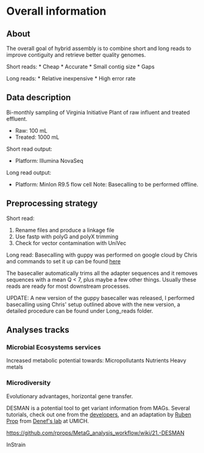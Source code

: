 Overall information
================

About
-----

The overall goal of hybrid assembly is to combine short and long reads to improve contiguity and retrieve better quality genomes.

Short reads:
\* Cheap
\* Accurate
\* Small contig size
\* Gaps

Long reads:
\* Relative inexpensive
\* High error rate

Data description
----------------

Bi-monthly sampling of Virginia Initiative Plant of raw influent and treated effluent.

-   Raw: 100 mL
-   Treated: 1000 mL

Short read output:

-   Platform: Illumina NovaSeq

Long read output:

-   Platform: MinIon R9.5 flow cell
    Note: Basecalling to be performed offline.

Preprocessing strategy
----------------------

Short read:
1. Rename files and produce a linkage file
2. Use fastp with polyG and polyX trimming
3. Check for vector contamination with UniVec

Long read:
Basecalling with guppy was performed on google cloud by Chris and commands to set it up can be found <a href="https://gist.github.com/chrisLanderson/3f8443e5ab837c14c2249102343b6587" target="blank_">here</a>

The basecaller automatically trims all the adapter sequences and it removes sequences with a mean Q &lt; 7, plus maybe a few other things. Usually these reads are ready for most downstream processes.

UPDATE: A new version of the guppy basecaller was released, I performed basecalling using Chris' setup outlined above with the new version, a detailed procedure can be found under Long\_reads folder.

Analyses tracks
---------------

### Microbial Ecosystems services

Increased metabolic potential towards: Micropollutants
Nutrients
Heavy metals

### Microdiversity

Evolutionary advantages, horizontal gene transfer.

DESMAN is a potential tool to get variant information from MAGs. Several tutorials, check out one from the <a href="https://github.com/chrisquince/StrainMetaSim" target="_blank">developers</a>, and an adaptation by <a href="https://github.com/rprops/MetaG_analysis_workflow/wiki/21.-DESMAN" target="_blank">Ruben Prop</a> from [Denef's lab](http://www-personal.umich.edu/~vdenef/index.htm) at UMICH.

<https://github.com/rprops/MetaG_analysis_workflow/wiki/21.-DESMAN>

InStrain
